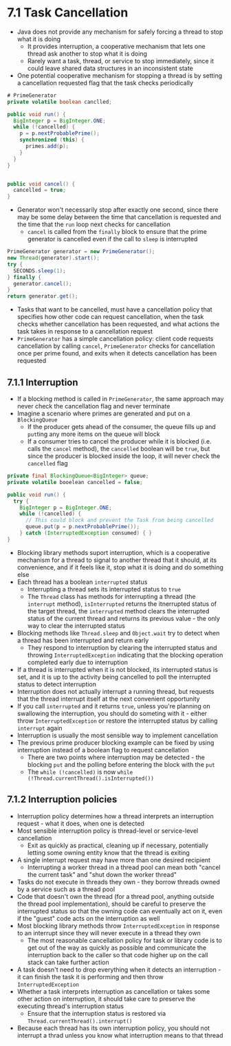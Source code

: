 # 7.1 Task Cancellation

* Java does not provide any mechanism for safely forcing a thread to stop what it is doing
  * It provides interruption, a cooperative mechanism that lets one thread ask another to stop what it is doing
  * Rarely want a task, thread, or service to stop immediately, since it could leave shared data structures in an inconsistent state
* One potential cooperative mechanism for stopping a thread is by setting a cancellation requested flag that the task checks periodically

```java
# PrimeGenerator
private volatile boolean canclled;

public void run() {
  BigInteger p = BigInteger.ONE;
  while (!cancelled) {
    p = p.nextProbablePrime();
    synchronized (this) {
      primes.add(p);
    }
  }
}


public void cancel() {
  cancelled = true;
}
```

* Generator won't necessarily stop after exactly one second, since there may be some delay between the time that cancellation is requested and the time that the `run` loop next checks for cancellation
  * `cancel` is called from the `finally` block to ensure that the prime generator is cancelled even if the call to `sleep` is interrupted

```java
PrimeGenerator generator = new PrimeGenerator();
new Thread(generator).start();
try {
  SECONDS.sleep(1);
} finally {
  generator.cancel();
}
return generator.get();
```

* Tasks that want to be cancelled, must have a cancellation policy that specifies how other code can request cancellation, when the task checks whether cancellation has been requested, and what actions the task takes in response to a cancellation request
* `PrimeGenerator` has a simple cancellation policy: client code requests cancellation by calling `cancel`, `PrimeGenerator` checks for cancellation once per prime found, and exits when it detects cancellation has been requested

## 7.1.1 Interruption

* If a blocking method is called in `PrimeGenerator`, the same approach may never check the cancellation flag and never terminate
* Imagine a scenario where primes are generated and put on a `BlockingQueue`
  * If the producer gets ahead of the consumer, the queue fills up and `put`ting any more items on the queue will block
  * If a consumer tries to cancel the producer while it is blocked (i.e. calls the `cancel` method), the `cancelled` boolean will be `true`, but since the producer is blocked inside the loop, it will never check the `cancelled` flag

```java
private final BlockingQueue<BigInteger> queue;
private volatile booelean cancelled = false;

public void run() {
  try {
    BigInteger p = BigInteger.ONE;
    while (!cancelled) {
      // This could block and prevent the Task from being cancelled
      queue.put(p = p.nextProbablePrime());
    } catch (InterruptedException consumed) { }
}
```


* Blocking library methods suport interruption, which is a cooperative mechanism for a thread to signal to another thread that it should, at its convenience, and if it feels like it, stop what it is doing and do something else
* Each thread has a boolean `interrupted` status
  * Interrupting a thread sets its interrupted status to `true`
  * The `Thread` class has methods for interrupting a thread (the `interrupt` method), `isInterrupted` returns the itnerrupted status of the target thread, the `interrupted` method clears the interrupted status of the current thread and returns its previous value - the only way to clear the interrupted status
* Blocking methods like `Thread.sleep` and `Object.wait` try to detect when a thread has been interrupted and return early
  * They respond to interruption by clearing the interrupted status and throwing `InterruptedException` indicating that the blocking operation completed early due to interruption
* If a thread is interrupted when it is not blocked, its interrupted status is set, and it is up to the activity being cancelled to poll the interrupted status to detect interruption
* Interruption does not actually interrupt a running thread, but requests that the thread interrupt itself at the next convenient opportunity
* If you call `interrupted` and it returns `true`, unless you're planning on swallowing the interruption, you should do someting with it - either throw `InterruptedException` or restore the interrupted status by calling `interrupt` again
* Interruption is usually the most sensible way to implement cancellation
* The previous prime producer blocking example can be fixed by using interruption instead of a boolean flag to request cancellation
  * There are two points where interruption may be detected - the blocking `put` and the polling before entering the block with the `put`
  * The `while (!cancelled)` is now `while (!Thread.currentThread().isInterrupted())`

## 7.1.2 Interruption policies

* Interruption policy determines how a thread interprets an interruption request - what it does, when one is detected
* Most sensible interruption policy is thread-level or service-level cancellation
  * Exit as quickly as practical, cleaning up if necessary, potentially letting some owning entity know that the thread is exiting
* A single interrupt request may have more than one desired recipient
  * Interrupting a worker thread in a thread pool can mean both "cancel the current task" and "shut down the worker thread"
* Tasks do not execute in threads they own - they borrow threads owned by a service such as a thread pool
* Code that doesn't own the thread (for a thread pool, anything outside the thread pool implementation), should be careful to preserve the interrupted status so that the owning code can eventually act on it, even if the "guest" code acts on the interruption as well
* Most blocking library methods throw `InterruptedException` in response to an interrupt since they will never execute in a thread they own
  * The most reasonable cancellation policy for task or library code is to get out of the way as quickly as possible and communicate the interruption back to the caller so that code higher up on the call stack can take further action
* A task doesn't need to drop everything when it detects an interruption - it can finish the task it is performing and then throw `InterruptedException`
* Whether a task interprets interruption as cancellation or takes some other action on interruption, it should take care to preserve the executing thread's interruption status
  * Ensure that the interruption status is restored via `Thread.currentThread().interrupt()`
* Because each thread has its own interruption policy, you should not interrupt a thrad unless you know what interruption means to that thread
